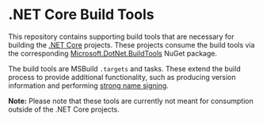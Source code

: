 # .NET Core Build Tools

This repository contains supporting build tools that are necessary for building
the [.NET Core][dotnet-corefx] projects. These projects consume the build tools
via the corresponding [Microsoft.DotNet.BuildTools][Microsoft.DotNet.BuildTools]
NuGet package.

The build tools are MSBuild `.targets` and tasks. These extend the build process
to provide additional functionality, such as producing version information and
performing [strong name signing][sn-sign].

**Note:** Please note that these tools are currently not meant for consumption
outside of the .NET Core projects.

[dotnet-corefx]: https://github.com/Microsoft/dotnet/corefx
[Microsoft.DotNet.BuildTools]: http://nuget.org/packages/Microsoft.DotNet.BuildTools
[sn-sign]: https://github.com/dotnet/corefx/blob/master/docs/Developers.md#strong-name-signing
